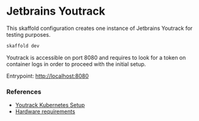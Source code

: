 # Jetbrains Youtrack

This skaffold configuration creates one instance of Jetbrains Youtrack for testing purposes.

```sh
skaffold dev
```

Youtrack is accessible on port 8080 and requires to look for a token on container logs in order to proceed with the initial setup.

Entrypoint: [http://localhost:8080](http://localhost:8080)

### References

* [Youtrack Kubernetes Setup](https://www.jetbrains.com/help/youtrack/server/deploy-youtrack-kubernetes.html)
* [Hardware requirements](https://www.jetbrains.com/help/youtrack/server/youtrack-supported-environments.html)

